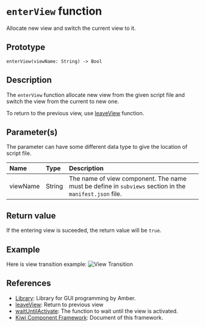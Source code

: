 # `enterView` function
Allocate new view and switch the current view to it.

## Prototype
````
enterView(viewName: String) -> Bool
````

## Description
The `enterView` function allocate new view from the given script file and switch the view from the current to new one.

To return to the previous view, use [leaveView](https://github.com/steelwheels/KiwiCompnents/blob/master/Document/Function/leaveView.md) function.

## Parameter(s)
The parameter can have some different data type to give the location of script file.

|Name      |Type   |Description                        |
|:--       |:--    |:--                                |
|viewName  |String |The name of view component. The name must be define in `subviews` section in the `manifest.json` file.|

## Return value
If the entering view is suceeded, the return value will be `true`.

## Example
Here is view transition example:
![View Transition](https://github.com/steelwheels/KiwiCompnents/blob/master/Document/Images/view-transition.png)

## References
* [Library](https://github.com/steelwheels/KiwiCompnents/blob/master/Document/Library.md): Library for GUI programming by Amber.
* [leaveView](https://github.com/steelwheels/KiwiCompnents/blob/master/Document/Function/leaveView.md): Return to previous view
* [waitUntilActivate](https://github.com/steelwheels/KiwiCompnents/blob/master/Document/Function/waitUntilActivate.md): The function to wait until the view is activated.
* [Kiwi Component Framework](https://github.com/steelwheels/KiwiCompnents): Document of this framework.


